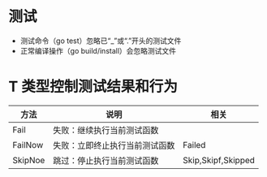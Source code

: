 # 测试
+ 测试命令（go test）忽略已“_”或“.”开头的测试文件
+ 正常编译操作（go build/install）会忽略测试文件

# T 类型控制测试结果和行为
方法|说明|相关
---|---|---
Fail|失败：继续执行当前测试函数
FailNow|失败：立即终止执行当前测试函数|Failed
SkipNoe|跳过：停止执行当前测试函数|Skip,Skipf,Skipped